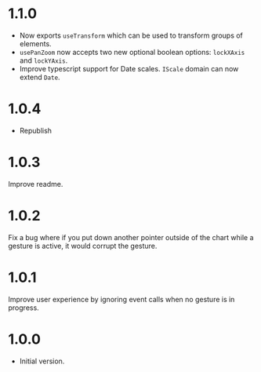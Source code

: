 # 1.1.0
- Now exports `useTransform` which can be used to transform groups of elements.
- `usePanZoom` now accepts two new optional boolean options: `lockXAxis` and `lockYAxis`. 
- Improve typescript support for Date scales. `IScale` domain can now extend `Date`.

# 1.0.4
- Republish

# 1.0.3
Improve readme.

# 1.0.2
Fix a bug where if you put down another pointer outside of the chart while a gesture is active, it would corrupt the gesture.

# 1.0.1
Improve user experience by ignoring event calls when no gesture is in progress.

# 1.0.0
- Initial version.
